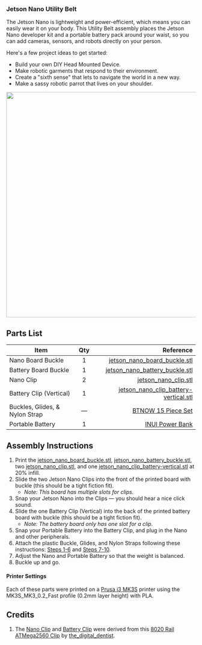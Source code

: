 ### Jetson Nano Utility Belt
The Jetson Nano is lightweight and power-efficient, which means you can easily wear it on your body. This Utility Belt assembly places the Jetson Nano developer kit and a portable battery pack around your waist, so you can add cameras, sensors, and robots directly on your person.

Here's a few project ideas to get started:
- Build your own DIY Head Mounted Device.
- Make robotic garments that respond to their environment.
- Create a "sixth sense" that lets to navigate the world in a new way.
- Make a sassy robotic parrot that lives on your shoulder.


<img src="" width="600">

## Parts List

| Item        | Qty           | Reference  |
| ------------- |:-------------:| -----:|
| Nano Board Buckle | 1 | [jetson_nano_board_buckle.stl](https://github.com/madelinegannon/jetson-nano-builds/blob/master/utility-belt/jetson_nano_board_buckle.stl) |
| Battery Board Buckle | 1 | [jetson_nano_battery_buckle.stl](https://github.com/madelinegannon/jetson-nano-builds/blob/master/utility-belt/jetson_nano_battery_buckle.stl) |
| Nano Clip  | 2 | [jetson_nano_clip.stl](https://github.com/madelinegannon/jetson-nano-builds/blob/master/garden-utility/jetson_nano_clip.stl) |
| Battery Clip (Vertical) | 1 | [jetson_nano_clip_battery-vertical.stl](https://github.com/madelinegannon/jetson-nano-builds/blob/master/utility-belt/jetson_nano_clip_battery-vertical.stl) |
| Buckles, Glides, & Nylon Strap | — | [BTNOW 15 Piece Set](https://www.amazon.com/gp/product/B075ZTLKJC/) |
| Portable Battery | 1 | [INUI Power Bank](https://www.amazon.com/INIU-Portable-External-Powerbank-Compatible/dp/B07H6LB4J4/) |



## Assembly Instructions

1. Print the [jetson_nano_board_buckle.stl](https://github.com/madelinegannon/jetson-nano-builds/blob/master/utility-belt/jetson_nano_board_buckle.stl), [jetson_nano_battery_buckle.stl](https://github.com/madelinegannon/jetson-nano-builds/blob/master/utility-belt/jetson_nano_battery_buckle.stl), two [jetson_nano_clip.stl](https://github.com/madelinegannon/jetson-nano-builds/blob/master/garden-utility/jetson_nano_clip.stl), and one [jetson_nano_clip_battery-vertical.stl](https://github.com/madelinegannon/jetson-nano-builds/blob/master/utility-belt/jetson_nano_clip_battery-vertical.stl) at 20% infill.
2. Slide the two Jetson Nano Clips into the front of the printed board with buckle (this should be a tight fiction fit). 
    - _Note: This board has multiple slots for clips._
3. Snap your Jetson Nano into the Clips — you should hear a nice click sound.
4. Slide the one Battery Clip (Vertical) into the back of the printed battery board with buckle (this should be a tight fiction fit). 
    - _Note: The battery board only has one slot for a clip._
5. Snap your Portable Battery into the Battery Clip, and plug in the Nano and other peripherals.
6. Attach the plastic Buckle, Glides, and Nylon Straps following these instructions: [Steps 1-6](https://images-na.ssl-images-amazon.com/images/I/91%2BgqnHoY0L._SL1500_.jpg) and [Steps 7-10](https://images-na.ssl-images-amazon.com/images/I/81tcsMIyBYL._SL1500_.jpg).
7. Adjust the Nano and Portable Battery so that the weight is balanced.
8. Buckle up and go.

#### Printer Settings
Each of these parts were printed on a [Prusa i3 MK3S](https://www.prusa3d.com/original-prusa-i3-mk3/) printer using the MK3S_MK3_0.2_Fast profile (0.2mm layer height) with PLA. 

## Credits
1. The [Nano Clip](https://github.com/madelinegannon/jetson-nano-builds/blob/master/garden-utility/jetson_nano_clip.stl) and [Battery Clip](https://github.com/madelinegannon/jetson-nano-builds/blob/master/garden-utility/jetson_nano_clip_battery-vertical.stl) were derived from this [8020 Rail ATMega2560 Clip](https://www.thingiverse.com/thing:155130) by [the_digital_dentist](https://www.thingiverse.com/the_digital_dentist/about).